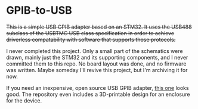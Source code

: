 # GPIB-to-USB

~~This is a simple USB GPIB adapter based on an STM32. It uses the USB488
subclass of the USBTMC USB class specification in order to achieve driverless
compatability with software that supports those protocols.~~

I never completed this project. Only a small part of the schematics were drawn,
mainly just the STM32 and its supporting components, and I never committed them
to this repo. No board layout was done, and no firmware was written. Maybe
someday I'll revive this project, but I'm archiving it for now.

If you need an inexpensive, open source USB GPIB adapter,
[this one][xyphro/UsbGpib] looks good. The repository even includes a
3D-printable design for an enclosure for the device.


[xyphro/UsbGpib]: https://github.com/xyphro/UsbGpib
